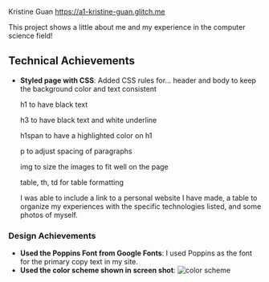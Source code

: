 Kristine Guan https://a1-kristine-guan.glitch.me

This project shows a little about me and my experience in the computer science field!

## Technical Achievements

- **Styled page with CSS**: Added CSS rules for...
  header and body to keep the background color and text consistent
  
  h1 to have black text
  
  h3 to have black text and white underline
  
  h1span to have a highlighted color on h1
  
  p to adjust spacing of paragraphs
  
  img to size the images to fit well on the page
  
  table, th, td for table formatting
  
  I was able to include a link to a personal website I have made, a table to organize my experiences with the specific technologies listed, and some photos of myself.

### Design Achievements

- **Used the Poppins Font from Google Fonts**: I used Poppins as the font for the primary copy text in my site.
- **Used the color scheme shown in screen shot**: ![color scheme](https://cdn.glitch.global/9f63a773-a362-4102-90ca-8f1991c0175c/Screen%20Shot%202023-08-31%20at%201.10.23%20AM.png?v=1693459844447)
